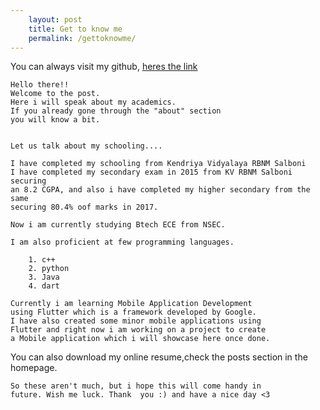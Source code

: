 ```yaml
---
    layout: post
    title: Get to know me
    permalink: /gettoknowme/
---
```



You can always visit my github, [heres the link](https://github.com/re1z3)


    Hello there!! 
    Welcome to the post.
    Here i will speak about my academics.
    If you already gone through the "about" section 
    you will know a bit.


    Let us talk about my schooling....

    I have completed my schooling from Kendriya Vidyalaya RBNM Salboni
    I have completed my secondary exam in 2015 from KV RBNM Salboni securing 
    an 8.2 CGPA, and also i have completed my higher secondary from the same
    securing 80.4% oof marks in 2017.

    Now i am currently studying Btech ECE from NSEC.

    I am also proficient at few programming languages.

        1. c++
        2. python
        3. Java
        4. dart

    Currently i am learning Mobile Application Development
    using Flutter which is a framework developed by Google.
    I have also created some minor mobile applications using 
    Flutter and right now i am working on a project to create 
    a Mobile application which i will showcase here once done.


You can also download my online resume,check the posts section in the homepage.



    So these aren't much, but i hope this will come handy in 
    future. Wish me luck. Thank  you :) and have a nice day <3
            